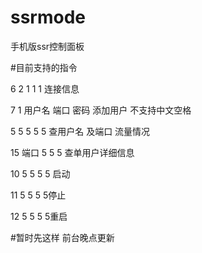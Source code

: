 # ssrmode
手机版ssr控制面板


#目前支持的指令

6 2 1 1 1  连接信息

7 1 用户名 端口  密码  添加用户  不支持中文空格

5 5 5 5 5 查用户名 及端口  流量情况

 15 端口 5 5  5 查单用户详细信息
 
10 5 5  5 5 启动

11 5 5 5  5停止

12 5 5 5 5重启


#暂时先这样
 前台晚点更新
